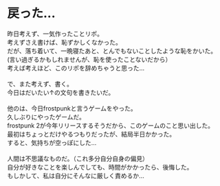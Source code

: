 # 戻った...
昨日考えず、一気作ったことリポ。<br>
考えずさえ書けば、恥ずかしくなかった。<br>
だが、落ち着いて、一晩寝たあと、とんでもないことしたような恥をかいた。(言い過ぎるかもしれませんが、恥を使ったことないだから）<br>
考えば考えほど、このリポを辞めちゃうと思った...<br>
<br>
で、また考えず、書く。<br>
今日はだいたい↑の文句を書きたいだ。<br>
<br>
他のは、今日frostpunkと言うゲームをやった。<br>
久しぶりにやったゲームだ。<br>
frostpunk 2が今年リリースするそうだから、このゲームのこと思い出した。<br>
最初はちょっとだけやるつもりだったが、結局半日かかった。<br>
すると、気持ちが空っぽにした...<br>
<br>
人間は不思議なものだ。（これ多分自分自身の偏見）<br>
自分が好きなことを楽しんでしても、時間がかかったら、後悔した。<br>
もしかして、私は自分にそんなに厳しく責めるか...<br>

